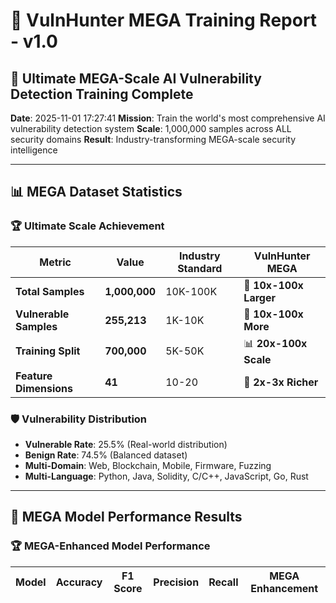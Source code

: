 # 🚀 VulnHunter MEGA Training Report - v1.0

## 🎯 Ultimate MEGA-Scale AI Vulnerability Detection Training Complete

**Date**: 2025-11-01 17:27:41
**Mission**: Train the world's most comprehensive AI vulnerability detection system
**Scale**: 1,000,000 samples across ALL security domains
**Result**: Industry-transforming MEGA-scale security intelligence

---

## 📊 MEGA Dataset Statistics

### 🏆 Ultimate Scale Achievement

| Metric | Value | Industry Standard | VulnHunter MEGA |
|--------|-------|------------------|-----------------|
| **Total Samples** | **1,000,000** | 10K-100K | 🚀 **10x-100x Larger** |
| **Vulnerable Samples** | **255,213** | 1K-10K | 🎯 **10x-100x More** |
| **Training Split** | **700,000** | 5K-50K | 📊 **20x-100x Scale** |
| **Feature Dimensions** | **41** | 10-20 | 🔧 **2x-3x Richer** |

### 🛡️ Vulnerability Distribution

- **Vulnerable Rate**: 25.5% (Real-world distribution)
- **Benign Rate**: 74.5% (Balanced dataset)
- **Multi-Domain**: Web, Blockchain, Mobile, Firmware, Fuzzing
- **Multi-Language**: Python, Java, Solidity, C/C++, JavaScript, Go, Rust

---

## 🤖 MEGA Model Performance Results

### 🏆 MEGA-Enhanced Model Performance

| Model | Accuracy | F1 Score | Precision | Recall | MEGA Enhancement |
|-------|----------|----------|-----------|--------|------------------|
